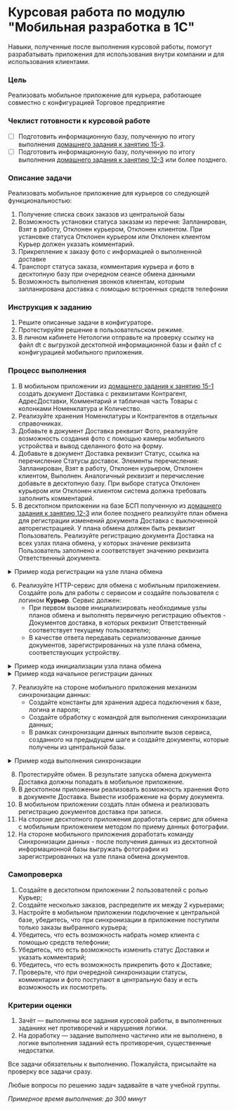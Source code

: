 # Курсовая работа по модулю "Мобильная разработка в 1С"

Навыки, полученные после выполнения курсовой работы, помогут разрабатывать приложения для использования внутри компании и для использования клиентами.

### Цель

Реализовать мобильное приложение для курьера, работающее совместно с конфигурацией Торговое предприятие

### Чеклист готовности к курсовой работе

- [ ] Подготовить информационную базу, полученную по итогу выполнения [домашнего задания к занятию 15-3](homework-15-3.md).
- [ ] Подготовить информационную базу, полученную по итогу выполнения [домашнего задания к занятию 12-3](../BSP/homework-12-3.md) или более позднего.

### Описание задачи

Реализовать мобильное приложение для курьеров со следующей функциональностью:
1. Получение списка своих заказов из центральной базы
2. Возможность установки статуса заказам из перечня: Запланирован, Взят в работу, Отклонен курьером, Отклонен клиентом. При установке статуса Отклонен курьером или Отклонен клиентом Курьер должен указать комментарий.
3. Прикрепление к заказу фото с информацией о выполненной доставке
4. Транспорт статуса заказа, комментария курьера и фото в десктопную базу при очередном сеансе обмена данными
5. Возможность выполнения звонков клиентам, которым запланирована доставка с помощью встроенных средств телефонии

### Инструкция к заданию 

1. Решите описанные задачи в конфигураторе.
2. Протестируйте решение в пользовательском режиме.
3. В личном кабинете Нетологии отправьте на проверку ссылку на файл dt с выгрузкой десктопной информационной базы и файл cf с конфигурацией мобильного приложения.

### Процесс выполнения

1. В мобильном приложении из [домашнего задания к занятию 15-1](homework-15-1.md) создать документ Доставка с реквизитами Контрагент, АдресДоставки, Комментарий и табличная часть Товары с колонками Номенклатура и Количество.
2. Реализуйте хранения Номенклатуры и Контрагентов в отдельных справочниках.
3. Добавьте в документ Доставка реквизит Фото, реализуйте возможность создания фото с помощью камеры мобильного устройства и вывод сделанного фото на форму.
4. Добавьте в документ Доставка реквизит Статус, ссылка на перечисление Статусы доставок. Элементы перечисления: Запланирован, Взят в работу, Отклонен курьером, Отклонен клиентом, Выполнен. Аналогичный реквизит и перечисление добавьте в десктопную базу. При выборе статуса Отклонен курьером или Отклонен клиентом система должна требовать заполнить комментарий.
5. В десктопном приложении на базе БСП полученную из [домашнего задания к занятию 12-3](../BSP/homework-12-3.md) или более позднего реализуйте план обмена для регистрации изменений документа Доставка с выключенной авторегистрацией. У плана обмена должен быть реквизит Пользователь. Реализуйте регистрацию документа Доставка на всех узлах плана обмена, у которых значение реквизита Пользователь заполнено и соответствует значению реквизита Ответственный документа.

<details>
  <summary>Пример кода регистрации на узле плана обмена</summary>

```bsl
	Запрос = Новый Запрос;
	Запрос.Текст = "ВЫБРАТЬ
	               |	ОбменСМобильнымУстройством.Ссылка КАК Ссылка
	               |ИЗ
	               |	ПланОбмена.ОбменСМобильнымУстройством КАК ОбменСМобильнымУстройством
	               |ГДЕ
	               |	ОбменСМобильнымУстройством.Пользователь = &Пользователь
	               |	И НЕ ОбменСМобильнымУстройством.ПометкаУдаления";
	
	Запрос.УстановитьПараметр("Пользователь", Ответственный);
	
	Выборка = Запрос.Выполнить().Выбрать();
	
	Пока Выборка.Следующий() Цикл
		ОбменДанными.Получатели.Добавить(Выборка.Ссылка);
	КонецЦикла; 
```
    
</details>

6. Реализуйте HTTP-сервис для обмена с мобильным приложением. Создайте роль для работы с сервисом и создайте пользователя с логином **Курьер**. Сервис должен:
    - При первом вызове инициализировать необходимые узлы планов обмена и выполнять первичную регистрацию объектов - Документов доставка, в которых реквизит Ответственный соответствует текущему пользователю;
    - В качестве ответа передавать сериализованные данные документов, зарегистрированных на узле плана обмена, соответствующих устройству.

<details>
  <summary>Пример кода инициализации узла плана обмена</summary>

```bsl
	УстановитьПривилегированныйРежим(Истина);
	
	ИдентификаторМобильного = Запрос.Заголовки.Получить("X-Mobile-ID");
	
	Узел = ПланыОбмена.ОбменСМобильнымУстройством.НайтиПоКоду(ИдентификаторМобильного);
	Если Не ЗначениеЗаполнено(Узел) Тогда
		УзелОбъект = ПланыОбмена.ОбменСМобильнымУстройством.СоздатьУзел();
		УзелОбъект.Код = ИдентификаторМобильного;
		УзелОбъект.Наименование = ИдентификаторМобильного;
		УзелОбъект.Пользователь = Пользователи.ТекущийПользователь();
		УзелОбъект.Записать();		
		Узел = УзелОбъект.Ссылка;
		ВыполнитьПервичнуюРегистрацию(Узел);
	КонецЕсли;
	
	ТекущийУзел = ПланыОбмена.ОбменСМобильнымУстройством.ЭтотУзел();
	Если Не ЗначениеЗаполнено(ТекущийУзел.Код) Тогда
		УзелОбъект = ТекущийУзел.ПолучитьОбъект();
		УзелОбъект.Код = "main";
		УзелОбъект.Наименование = "Центральный узел";
		УзелОбъект.Записать();
	КонецЕсли;

    // Получение зарегистрированных данных

    // Сериализация зарегистрированных данных

	Ответ = Новый HTTPСервисОтвет(200);
	Ответ.УстановитьТелоИзСтроки(ТелоОтвета);	
	Возврат Ответ;
```

</details>

<details>
  <summary>Пример кода начальное регистрации данных</summary>

```bsl
	Запрос = Новый Запрос;
	// Установка текста запроса
	Запрос.УстановитьПараметр("Ответственный", Пользователи.ТекущийПользователь());
	
	Выборка = Запрос.Выполнить().Выбрать();  
	
	ДанныеКРегистрации = Новый Массив;
	
	Пока Выборка.Следующий() Цикл
		ДанныеКРегистрации.Добавить(Выборка.Ссылка);
	КонецЦикла;
	
	ПланыОбмена.ЗарегистрироватьИзменения(Узел, ДанныеКРегистрации);
```
    
</details>


7. Реализуйте на стороне мобильного приложения механизм синхронизации данных:
    - Создайте константы для хранения адреса подключения к базе, логина и пароля;
    - Создайте обработку с командой для выполнения синхронизации данных;
    - В рамках синхронизации данных выполните вызов сервиса, созданного на предыдущем шаге и создайте документы, которые получены из центральной базы.

<details>
  <summary>Пример кода выполнения синхронизации</summary>

```bsl
	СистемнаяИнформация = Новый СистемнаяИнформация;
	ИдентификаторМобильного = СистемнаяИнформация.ИдентификаторКлиента;

	Узел = ПланыОбмена.ОбменСМобильнымУстройством.НайтиПоКоду("main");
	Если Не ЗначениеЗаполнено(Узел) Тогда
		УзелОбъект = ПланыОбмена.ОбменСМобильнымУстройством.СоздатьУзел();
		УзелОбъект.Код = "main";
		УзелОбъект.Наименование = "Центральный узел";
		УзелОбъект.Записать();		
		Узел = УзелОбъект.Ссылка;
	КонецЕсли;
	
	ТекущийУзел = ПланыОбмена.ОбменСМобильнымУстройством.ЭтотУзел();
	Если Не ЗначениеЗаполнено(ТекущийУзел.Код) Тогда
		УзелОбъект = ТекущийУзел.ПолучитьОбъект();
		УзелОбъект.Код = ИдентификаторМобильного;
		УзелОбъект.Наименование = ИдентификаторМобильного;
		УзелОбъект.Записать();
	КонецЕсли;
	
	НастройкиСоединения = НастройкиСоединения();

	// Функцию СоединениеСЦентральнойБазой() необходимо реализовать самостоятельно
	Соединение = СоединениеСЦентральнойБазой(НастройкиСоединения);
	
	// Выполнение HTTP-запроса к центральной базе
	
	Если Ответ.КодСостояния <> 200 Тогда
		ВызватьИсключение "Ошибка проверки соединения";
	КонецЕсли;
	
	ТекстОтвета = Ответ.ПолучитьТелоКакСтроку();
	
	// Чтение ответа из центральной базе
	
	КоличествоСозданных = 0;
	КоличествоОбновленных = 0;
	
	// Создание и обновление объектов с накоплением информации о количестве в счетчиках
	
	ТекстСообщения = СтрШаблон("Обмен выполнен. Создано %1, обновлено %2",
		КоличествоСозданных,
		КоличествоОбновленных);
		
	Сообщить(ТекстСообщения);
```
    
</details>

8. Протестируйте обмен. В результате запуска обмена документа Доставка должны попадать в мобильное приложение.
9. В десктопном приложении реализовать возможность хранения Фото в документе Доставка. Вывести изображение на форму документа.
10. В мобильном приложении создать план обмена и реализовать регистрацию документов доставка при записи.
11. На стороне десктопного приложения доработать сервис для обмена с мобильным приложением методом по приему данных фотографии.
12. На стороне мобильного приложения доработать команду Синхронизации данных - после получения данных из десктопной информационной базы выгружать фотографии из зарегистрированных на узле плана обмена документов.

### Самопроверка

1. Создайте в десктопном приложении 2 пользователей с ролью Курьер;
2. Создайте несколько заказов, распределите их между 2 курьерами;
3. Настройте в мобильном приложении подключение к центральной базе, убедитесь, что при синхронизации в приложение поступили только заказы выбранного курьера;
4. Убедитесь, что есть возможность набрать номер клиента с помощью средств телефонии;
5. Убедитесь, что есть возможность изменить статус Доставки и указать комментарий;
6. Убедитесь, что есть возможность прикрепить фото к Доставке;
7. Проверьте, что при очередной синхронизации статусы, комментарии и фото поступают в центральную базу и есть возможность их посмотреть.

### Критерии оценки

1. Зачёт — выполнены все задания курсовой работы, в выполненных заданиях нет противоречий и нарушения логики.
2. На доработку — задание выполнено частично или не выполнено, в логике выполнения заданий есть противоречия, существенные недостатки.

Все задачи обязательны к выполнению. Пожалуйста, присылайте на проверку все задачи сразу.

Любые вопросы по решению задач задавайте в чате учебной группы.

*Примерное время выполнения: до 300 минут*
